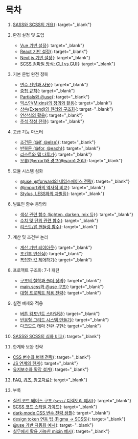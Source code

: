 # 목차
 
1. [SASS와 SCSS의 개요](chapter1/sass_scss_chapter_1_overview.md){: target="_blank"}    

2. 환경 설정 및 도입    
   - [Vue 기반 설정](){: target="_blank"}    
   - [React 기반 설정](){: target="_blank"}    
   - [Next.js 기반 설정](){: target="_blank"}    
   - [SCSS 컴파일 방식: CLI vs GUI](){: target="_blank"}    

3. 기본 문법 완전 정복    
   - [변수 선언과 사용](){: target="_blank"}    
   - [중첩 규칙](){: target="_blank"}    
   - [Partials와 @use](){: target="_blank"}    
   - [믹스인(Mixins)의 정의와 활용](){: target="_blank"}    
   - [상속(Extend)의 원리와 구조화](){: target="_blank"}    
   - [연산식의 활용](){: target="_blank"}    
   - [주석 작성 전략](){: target="_blank"}    

4. 고급 기능 마스터    
   - [조건문 (@if, @else)](){: target="_blank"}    
   - [반복문 (@for, @each)](){: target="_blank"}    
   - [리스트와 맵 다루기](){: target="_blank"}     
   - [오류(@error)와 경고(@warn) 처리](){: target="_blank"}    

5. 모듈 시스템 심화    
   - [@use, @forward의 네임스페이스 전략](){: target="_blank"}    
   - [@import와의 역사적 비교](){: target="_blank"}    
   - [Stylus, LESS와의 차별점](){: target="_blank"}    

6. 빌트인 함수 총망라    
   - [색상 관련 함수 (lighten, darken, mix 등)](){: target="_blank"}    
   - [수치 및 단위 관련 함수](){: target="_blank"}    
   - [리스트/맵 핸들링 함수](){: target="_blank"}    

7. 계산 및 조건부 논리    
   - [계산 기반 레이아웃](){: target="_blank"}    
   - [조건부 연산식](){: target="_blank"}    
   - [복잡한 값 제어하기](){: target="_blank"}    

8. 프로젝트 구조화: 7-1 패턴    
   - [구조의 철학과 폴더 정의](){: target="_blank"}    
   - [main.scss와 @use 구조](){: target="_blank"}    
   - [대형 프로젝트 적용 전략](){: target="_blank"}    

9. 실전 예제와 적용    
   - [버튼 컴포넌트 스타일링](){: target="_blank"}    
   - [반응형 그리드 시스템 만들기](){: target="_blank"}    
   - [다크모드 테마 전환 구현](){: target="_blank"}        

10. [SASS와 SCSS의 심화 비교](){: target="_blank"}    

11. 한계와 보완 전략    
   - [CSS 변수와 병행 전략](){: target="_blank"}    
   - [JS 연계의 한계](){: target="_blank"}    
   - [유지보수와 확장 설계](){: target="_blank"}    

12. [FAQ, 퀴즈, 참고자료](){: target="_blank"}    

13. 부록    
- [실전 코드 베이스 구조 (`scss/` 디렉토리 예시)](){: target="_blank"}    
- [SCSS 코드 스타일 가이드](){: target="_blank"}    
- [dark-mode CSS 변수 전략 샘플](){: target="_blank"}    
- [design token 연동 팁 (Figma → SCSS)](){: target="_blank"}    
- [@use 기반 자동화 예시](){: target="_blank"}    
- [실무에서 활용 가능한 mixin 예시](){: target="_blank"}    
